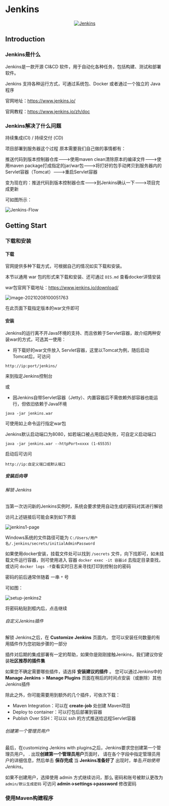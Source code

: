 # Jenkins

<p align = "center">
    <a href="https://www.jenkins.io/" target="_Blank"><img src="https://img.shields.io/badge/Jenkins-2.263.3 LTS-orange?logo=Jenkins" alt="Jenkins"/></a>
</p>

## Introduction

### Jenkins是什么

Jenkins是一款开源 CI&CD 软件，用于自动化各种任务，包括构建、测试和部署软件。

Jenkins 支持各种运行方式，可通过系统包、Docker 或者通过一个独立的 Java 程序

官网地址：https://www.jenkins.io/

官网教程：https://www.jenkins.io/zh/doc

### Jenkins解决了什么问题

持续集成(CI) / 持续交付 (CD) 

项目部署到服务器这个过程 原本需要我们自己做的事情都有：

推送代码到版本控制器仓库--->使用maven clean清除原本的编译文件--->使用maven package打成指定的jar/war包--->将打好的包手动拷贝到服务器内的Servlet容器（Tomcat）--->重启Servlet容器

变为现在的：推送代码到版本控制器仓库--->到Jenkins确认一下--->项目完成更新

可如图所示：

![Jenkins-Flow](https://typora-i-1302727418.cos.ap-shanghai.myqcloud.com/typora/202102/08/094003-710577.png)

## Getting Start

### 下载和安装

#### 下载

官网提供多种下载方式，可根据自己的情况如实下载和安装。

本节以通用 war 包的形式来下载和安装、还可通过 `DIS.md` 查看docker详情安装

war包官网下载地址：https://www.jenkins.io/download/

![image-20210208100051763](https://typora-i-1302727418.cos.ap-shanghai.myqcloud.com/typora/202102/08/100055-164144.png)

在此页面下载指定版本的war文件即可

#### 安装

Jenkins的运行离不开Java环境的支持、而且依赖于Servlet容器，故介绍两种安装war的方式，可选其一使用：

- 将下载好的war文件放入 Servlet容器，这里以Tomcat为例，随后启动Tomcat后，可访问

```http
http://ip:port/jenkins/
```

来到指定Jenkins控制台

或

- 因Jenkins自带Servlet容器（Jetty）、内置容器后不需依赖外部容器也能运行，但依旧依赖于Java环境

```shell
java -jar jenkins.war
```

可使用如上命令运行指定war包

Jenkins默认启动端口为8080，如若端口被占用启动失败，可自定义启动端口

```shell
java -jar jenkins.war --httpPort=xxxx (1-65535)
```

启动后可访问

```http
http://ip:自定义端口或默认端口
```

##### 安装后向导

###### 解锁 Jenkins

当第一次访问新的Jenkins实例时，系统会要求使用自动生成的密码对其进行解锁

访问上述链接后可能会来到如下界面

![jenkins1-page](https://typora-i-1302727418.cos.ap-shanghai.myqcloud.com/typora/202102/08/102317-970195.jpeg)

Windows系统的文件路径可能为 `C:/Users/用户名/.jenkins/secrets/initialAdminPassword`

如果使用docker安装，挂载文件处可以找到 `/secrets` 文件，向下找即可，如未挂载文件运行容器，则可使用进入 容器 `docker exec -it 容器id` 去指定目录查找，或访问 `docker logs -f`查看实时日志来寻找打印到控制台的密码

密码的前后通常伴随着 一串 `*` 号

可如图：

![setup-jenkins2](https://typora-i-1302727418.cos.ap-shanghai.myqcloud.com/typora/202102/08/102327-994007.png)

将密码粘贴到框内后，点击继续

###### 自定义Jenkins插件

解锁 Jenkins之后，在 **Customize Jenkins** 页面内， 您可以安装任何数量的有用插件作为您初始步骤的一部分

插件对后期的集成部署有一定的帮助，如果你是刚刚接触Jenkins，我们建议你安装**社区推荐的插件集**

如果您不确定需要哪些插件，请选择 **安装建议的插件** 。 您可以通过Jenkins中的**Manage Jenkins** > **Manage Plugins** 页面在稍后的时间点安装（或删除）其他Jenkins插件

除此之外，你可能需要用到额外的几个插件，可依次下载：

- Maven Integration：可以在 **create-job** 处创建 Maven项目
- Deploy to container：可以打包后部署到容器
- Publish Over SSH：可以以 ssh 的方式推送给远程Servlet容器

###### 创建第一个管理员用户

最后，在customizing Jenkins with plugins之后，Jenkins要求您创建第一个管理员用户。 . 出现**创建第一个管理员用户**页面时， 请在各个字段中指定管理员用户的详细信息，然后单击 **保存完成** 当 **Jenkins准备好了** 出现时，单击*开始使用 Jenkins*。

如果不创建用户，选择使用 admin 方式继续访问，那么 密码和账号被默认更改为 `admin/默认生成密码` 可访问 **admin->settings->password** 修改密码

### 使用Maven构建程序

